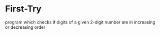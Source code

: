 # First-Try
program which checks if digits of a given 2-digit number
are in increasing or decreasing order
